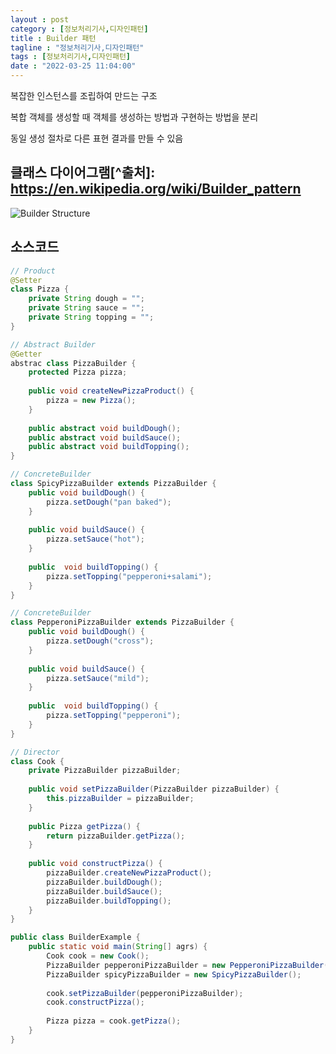 ```yaml
---
layout : post
category : [정보처리기사,디자인패턴]
title : Builder 패턴
tagline : "정보처리기사,디자인패턴"
tags : [정보처리기사,디자인패턴]
date : "2022-03-25 11:04:00"
---
```


복잡한 인스턴스를 조립하여 만드는 구조

복합 객체를 생성할 때 객체를 생성하는 방법과 구현하는 방법을 분리

동일 생성 절차로 다른 표현 결과를 만들 수 있음



## 클래스 다이어그램[^출처]: https://en.wikipedia.org/wiki/Builder_pattern

<img  style="background-color: white" src="https://upload.wikimedia.org/wikipedia/commons/thumb/f/f3/Builder_UML_class_diagram.svg/600px-Builder_UML_class_diagram.svg.png" alt="Builder Structure">



## 소스코드

```java
// Product
@Setter
class Pizza {
    private String dough = "";
    private String sauce = "";
    private String topping = "";
}
```

```java
// Abstract Builder
@Getter
abstrac class PizzaBuilder {
    protected Pizza pizza;
    
    public void createNewPizzaProduct() {
        pizza = new Pizza();
    }
    
    public abstract void buildDough();
    public abstract void buildSauce();
    public abstract void buildTopping();
}
```

```java
// ConcreteBuilder
class SpicyPizzaBuilder extends PizzaBuilder {
    public void buildDough() {
        pizza.setDough("pan baked");
    }
    
    public void buildSauce() {
        pizza.setSauce("hot");
    }
    
    public  void buildTopping() {
        pizza.setTopping("pepperoni+salami");
    }
}
```

```java
// ConcreteBuilder
class PepperoniPizzaBuilder extends PizzaBuilder {
    public void buildDough() {
        pizza.setDough("cross");
    }
    
    public void buildSauce() {
        pizza.setSauce("mild");
    }
    
    public  void buildTopping() {
        pizza.setTopping("pepperoni");
    }
}
```

```java
// Director
class Cook {
    private PizzaBuilder pizzaBuilder;
    
    public void setPizzaBuilder(PizzaBuilder pizzaBuilder) {
        this.pizzaBuilder = pizzaBuilder;
    }
    
    public Pizza getPizza() {
        return pizzaBuilder.getPizza();
    }
    
    public void constructPizza() {
        pizzaBuilder.createNewPizzaProduct();
        pizzaBuilder.buildDough();
        pizzaBuilder.buildSauce();
        pizzaBuilder.buildTopping();
    }
}
```

```java
public class BuilderExample {
    public static void main(String[] agrs) {
        Cook cook = new Cook();
        PizzaBuilder pepperoniPizzaBuilder = new PepperoniPizzaBuilder();
        PizzaBuilder spicyPizzaBuilder = new SpicyPizzaBuilder();
        
        cook.setPizzaBuilder(pepperoniPizzaBuilder);
        cook.constructPizza();
        
        Pizza pizza = cook.getPizza();
    }
}
```